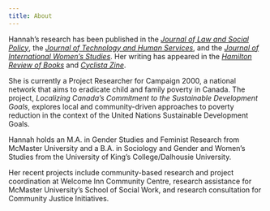 ```yaml
---
title: About
---
```

Hannah’s research has been published in the *[Journal of Law and Social Policy](https://digitalcommons.osgoode.yorku.ca/jlsp/vol33/iss1/4/)*, the *[Journal of Technology and Human Services](https://www.tandfonline.com/doi/full/10.1080/15228835.2021.1962477)*, and the *[Journal of International Women’s Studies](https://vc.bridgew.edu/jiws/vol21/iss7/9/)*. Her writing
has appeared in the *[Hamilton Review of Books](http://hamiltonreviewofbooks.com/blog/2021/05/19/art-as-connection-in-the-keeping-six-quarterly)* and *[Cyclista Zine](https://www.cyclistazine.com/shop/p/emodiy-disruption-cyclista-zine-issue-5)*.

She is currently a Project Researcher for Campaign 2000, a national network that aims to eradicate child and family poverty in Canada. The project, *Localizing Canada’s Commitment to the Sustainable Development Goals*, explores local and community-driven approaches to poverty reduction in the context of the United Nations Sustainable Development Goals.

Hannah holds an M.A. in Gender Studies and Feminist Research from McMaster University and a B.A. in Sociology and Gender and Women’s Studies from the University of King’s College/Dalhousie University.

Her recent projects include community-based research and project coordination at Welcome Inn Community Centre, research assistance for McMaster University’s School of Social Work, and research consultation for Community Justice Initiatives.